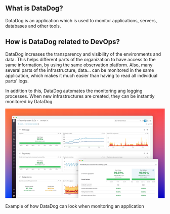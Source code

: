 ## What is DataDog? 

DataDog is an application which is used to monitor applications, servers, databases and other tools. 

## How is DataDog related to DevOps? 

DataDog increases the transparency and visibility of the environments and data. This helps different parts of the organization to have access to the same information, by using the same observation platform. Also, many several parts of the infrastructure, data... can  be monitored in the same application, which makes it much easier than having to read all individual parts' logs. 

In addition to this, DataDog automates the monitoring ang logging processes. When new infrastructures are created, they can be instantly monitored by DataDog. 

![](example.jpeg)

Example of how DataDog can look when monitoring an application
